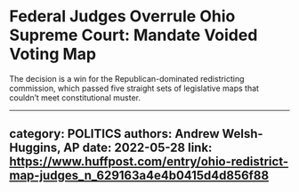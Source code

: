 # Federal Judges Overrule Ohio Supreme Court: Mandate Voided Voting Map

The decision is a win for the Republican-dominated redistricting commission, which passed five straight sets of legislative maps that couldn’t meet constitutional muster.

---
category: POLITICS
authors: Andrew Welsh-Huggins, AP
date: 2022-05-28
link: https://www.huffpost.com/entry/ohio-redistrict-map-judges_n_629163a4e4b0415d4d856f88
---
